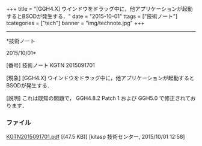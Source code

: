 ﻿+++
title = "[GGH4.X] ウインドウをドラッグ中に，他アプリケーションが起動するとBSODが発生する．"
date = "2015-10-01"
ttags = ["技術ノート"]
tcategories = ["tech"]
banner = "img/technote.jpg"
+++

-----------------------------------------------------------------------------------------------------------------------------

*技術ノート

2015/10/01*


[番号]
技術ノート KGTN 2015091701

[現象]
[GGH4.X]
ウインドウをドラッグ中に，他アプリケーションが起動するとBSODが発生する．

[説明]
これは既知の問題で， GGH4.8.2 Patch 1 および GGH5.0
で修正されております．


### ファイル

 
 


[KGTN2015091701.pdf](http://techreport.kitasp.net/attachments/download/2270/KGTN2015091701.pdf)
 [(47.5 KB)] [kitasp 技術センター, 2015/10/01
12:58]


 


 

